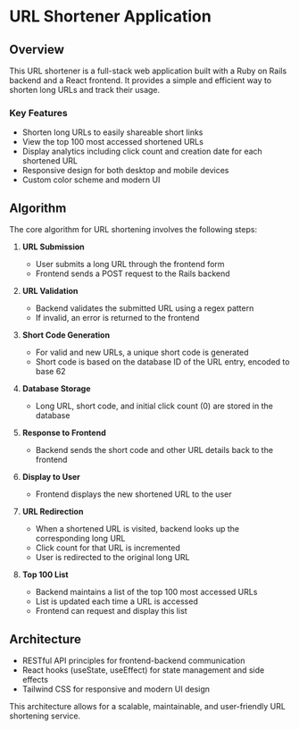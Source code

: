 # URL Shortener Application

## Overview

This URL shortener is a full-stack web application built with a Ruby on Rails backend and a React frontend. It provides a simple and efficient way to shorten long URLs and track their usage.

### Key Features

- Shorten long URLs to easily shareable short links
- View the top 100 most accessed shortened URLs
- Display analytics including click count and creation date for each shortened URL
- Responsive design for both desktop and mobile devices
- Custom color scheme and modern UI

## Algorithm

The core algorithm for URL shortening involves the following steps:

1. **URL Submission**
   - User submits a long URL through the frontend form
   - Frontend sends a POST request to the Rails backend

2. **URL Validation**
   - Backend validates the submitted URL using a regex pattern
   - If invalid, an error is returned to the frontend

3. **Short Code Generation**
   - For valid and new URLs, a unique short code is generated
   - Short code is based on the database ID of the URL entry, encoded to base 62

4. **Database Storage**
   - Long URL, short code, and initial click count (0) are stored in the database

5. **Response to Frontend**
   - Backend sends the short code and other URL details back to the frontend

6. **Display to User**
   - Frontend displays the new shortened URL to the user

7. **URL Redirection**
   - When a shortened URL is visited, backend looks up the corresponding long URL
   - Click count for that URL is incremented
   - User is redirected to the original long URL

8. **Top 100 List**
   - Backend maintains a list of the top 100 most accessed URLs
   - List is updated each time a URL is accessed
   - Frontend can request and display this list

## Architecture

- RESTful API principles for frontend-backend communication
- React hooks (useState, useEffect) for state management and side effects
- Tailwind CSS for responsive and modern UI design

This architecture allows for a scalable, maintainable, and user-friendly URL shortening service.
